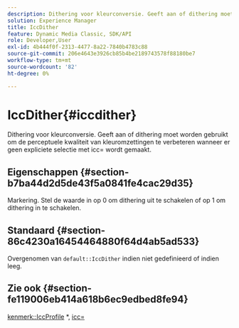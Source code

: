 ```yaml
---
description: Dithering voor kleurconversie. Geeft aan of dithering moet worden gebruikt om de perceptuele kwaliteit van kleuromzettingen te verbeteren wanneer er geen expliciete selectie met icc= wordt gemaakt.
solution: Experience Manager
title: IccDither
feature: Dynamic Media Classic, SDK/API
role: Developer,User
exl-id: 4b444f0f-2313-4477-8a22-7840b4783c88
source-git-commit: 206e4643e3926cb85b4be2189743578f88180be7
workflow-type: tm+mt
source-wordcount: '82'
ht-degree: 0%

---
```


# IccDither{#iccdither}

Dithering voor kleurconversie. Geeft aan of dithering moet worden gebruikt om de perceptuele kwaliteit van kleuromzettingen te verbeteren wanneer er geen expliciete selectie met icc= wordt gemaakt.

## Eigenschappen {#section-b7ba44d2d5de43f5a0841fe4cac29d35}

Markering. Stel de waarde in op 0 om dithering uit te schakelen of op 1 om dithering in te schakelen.

## Standaard {#section-86c4230a16454464880f64d4ab5ad533}

Overgenomen van `default::IccDither` indien niet gedefinieerd of indien leeg.

## Zie ook {#section-fe119006eb414a618b6ec9edbed8fe94}

[kenmerk::IccProfile](../../../../../is-api/image-catalog/image-serving-api-ref/c-image-catalog-reference/c-attributes-reference/r-iccprofilegray.md) *,  [icc=](../../../../../is-api/http-ref/image-serving-api-ref/c-http-protocol-reference/c-command-reference/r-icc.md#reference-182b5679e21e4df3b4d330535a5a7517)
